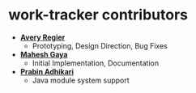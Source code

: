 # work-tracker contributors

* **[Avery Regier](https://github.com/AveryRegier)**
  * Prototyping, Design Direction, Bug Fixes
* **[Mahesh Gaya](https://github.com/maheshgaya)**
  * Initial Implementation, Documentation
* **[Prabin Adhikari](https://github.com/PrabinAdhikari)**
  * Java module system support
